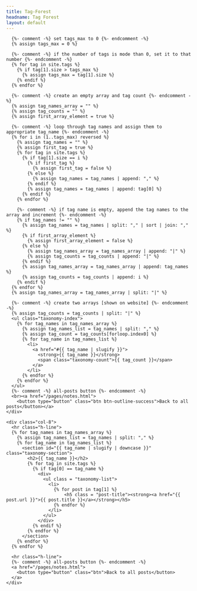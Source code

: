 ```yaml
---
title: Tag-Forest
headname: Tag Forest
layout: default
---
```

<!-- here! show only post title NOT snippet -->
<div class="container justify-content-center">
  <div class="row">
    <div class="col-2"></div>
    <div class="col-8">

      {%- comment -%} set tags_max to 0 {%- endcomment -%}
      {% assign tags_max = 0 %}

      {%- comment -%} if the number of tags is mode than 0, set it to that number {%- endcomment -%}
      {% for tag in site.tags %}
        {% if tag[1].size > tags_max %}
          {% assign tags_max = tag[1].size %}
        {% endif %}
      {% endfor %}

      {%- comment -%} create an empty array and tag count {%- endcomment -%}
      {% assign tag_names_array = "" %}
      {% assign tag_counts = "" %}
      {% assign first_array_element = true %}

      {%- comment -%} loop through tag names and assign them to appropriate tag_name {%- endcomment -%}
      {% for i in (1..tags_max) reversed %}
        {% assign tag_names = "" %}
        {% assign first_tag = true %}
        {% for tag in site.tags %}
          {% if tag[1].size == i %}
            {% if first_tag %}
              {% assign first_tag = false %}
            {% else %}
              {% assign tag_names = tag_names | append: "," %}
            {% endif %}
            {% assign tag_names = tag_names | append: tag[0] %}
          {% endif %}
        {% endfor %}

        {%- comment -%} if tag name is empty, append the tag names to the array and increment {%- endcomment -%}
        {% if tag_names != "" %}
          {% assign tag_names = tag_names | split: "," | sort | join: "," %}
          {% if first_array_element %}
            {% assign first_array_element = false %}
          {% else %}
            {% assign tag_names_array = tag_names_array | append: "|" %}
            {% assign tag_counts = tag_counts | append: "|" %}
          {% endif %}
          {% assign tag_names_array = tag_names_array | append: tag_names %}
          {% assign tag_counts = tag_counts | append: i %}
        {% endif %}
      {% endfor %}
      {% assign tag_names_array = tag_names_array | split: "|" %}

      {%- comment -%} create two arrays [shown on website] {%- endcomment -%}
      {% assign tag_counts = tag_counts | split: "|" %}
      <ul class="taxonomy-index">
        {% for tag_names in tag_names_array %}
          {% assign tag_names_list = tag_names | split: "," %}
          {% assign tag_count = tag_counts[forloop.index0] %}
          {% for tag_name in tag_names_list %}
            <li>
              <a href="#{{ tag_name | slugify }}">
                <strong>{{ tag_name }}</strong>
                <span class="taxonomy-count">{{ tag_count }}</span>
              </a>
            </li>
          {% endfor %}
        {% endfor %}
      </ul>
      {%- comment -%} all-posts button {%- endcomment -%}
      <br><a href="/pages/notes.html">
        <button type="button" class="btn btn-outline-success">Back to all posts</button></a>
    </div>
  </div>

  <div class="row">
    <div class="col-2"></div>

    <div class="col-8">
      <hr class="h-line">
      {% for tag_names in tag_names_array %}
        {% assign tag_names_list = tag_names | split: "," %}
        {% for tag_name in tag_names_list %}
          <section id="{{ tag_name | slugify | downcase }}" class="taxonomy-section">
            <h2>{{ tag_name }}</h2>
            {% for tag in site.tags %}
              {% if tag[0] == tag_name %}
                <div>
                  <ul class = "taxonomy-list">
                    <li>
                      {% for post in tag[1] %}
                          <h5 class = "post-title"><strong><a href="{{ post.url }}">{{ post.title }}</a></strong></h5>
                      {% endfor %}
                    </li>
                  </ul>
                </div>
              {% endif %}
            {% endfor %}
          </section>
        {% endfor %}
      {% endfor %}

      <hr class="h-line">
      {%- comment -%} all-posts button {%- endcomment -%}
      <a href="/pages/notes.html">
        <button type="button" class="btn">Back to all posts</button>
      </a>
    </div>
  </div>

  <div class="col-2"></div>

</div>
